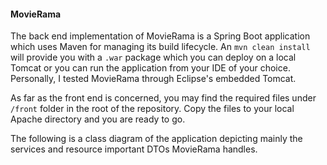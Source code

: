 #### MovieRama

The back end implementation of MovieRama is a Spring Boot application which uses Maven for managing its build lifecycle. An `mvn clean install`  
will provide you with a `.war` package which you can deploy on a local Tomcat or you can run the application from your IDE of your choice. 
Personally, I tested MovieRama through Eclipse's embedded Tomcat.

As far as the front end is concerned, you may find the required files under `/front` folder in the root of the repository.
Copy the files to your local Apache directory and you are ready to go.

The following is a class diagram of the application depicting mainly the services and resource important DTOs MovieRama handles.


